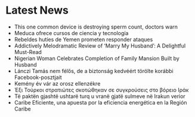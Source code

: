 # Latest News
-  This one common device is destroying sperm count, doctors warn
-  Meduca ofrece cursos de ciencia y tecnología
-  Rebeldes hutíes de Yemen prometen responder ataques
-  Addictively Melodramatic Review of ‘Marry My Husband’: A Delightful Must-Read
-  Nigerian Woman Celebrates Completion of Family Mansion Built by Husband
-  Lánczi Tamás nem félős, de a biztonság kedvéért törölte korábbi Facebook-posztjait
-  Kemény év vár az orosz ellenzékre
-  Έξι Τούρκοι στρατιώτες σκοτώθηκαν σε συγκρούσεις στο βόρειο Ιράκ
-  Të paktën gjashtë ushtarë turq u vranë gjatë sulmeve në Irakun verior
-  Caribe Eficiente, una apuesta por la eficiencia energética en la Región Caribe
